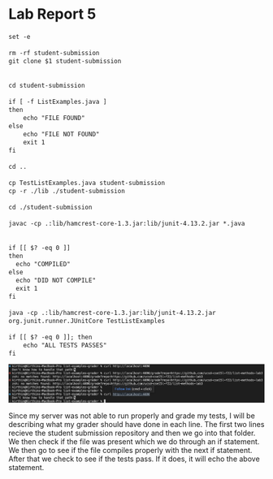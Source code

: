 # Lab Report 5
```
set -e

rm -rf student-submission
git clone $1 student-submission


cd student-submission

if [ -f ListExamples.java ]
then
    echo "FILE FOUND"
else
    echo "FILE NOT FOUND"
    exit 1
fi

cd ..

cp TestListExamples.java student-submission
cp -r ./lib ./student-submission

cd ./student-submission

javac -cp .:lib/hamcrest-core-1.3.jar:lib/junit-4.13.2.jar *.java


if [[ $? -eq 0 ]]
then
  echo "COMPILED"
else
  echo "DID NOT COMPILE"
  exit 1
fi

java -cp .:lib/hamcrest-core-1.3.jar:lib/junit-4.13.2.jar org.junit.runner.JUnitCore TestListExamples 

if [[ $? -eq 0 ]]; then
    echo "ALL TESTS PASSES"
fi   
```
![Image](main.png)

Since my server was not able to run properly and grade my tests, I will be describing what my grader should have done in each line. The first two lines recieve the student submission repository and then we go into that folder. We then check if the file was present which we do through an if statement. We then go to see if the file compiles properly with the next if statement. After that we check to see if the tests pass. If it does, it will echo the above statement.  
